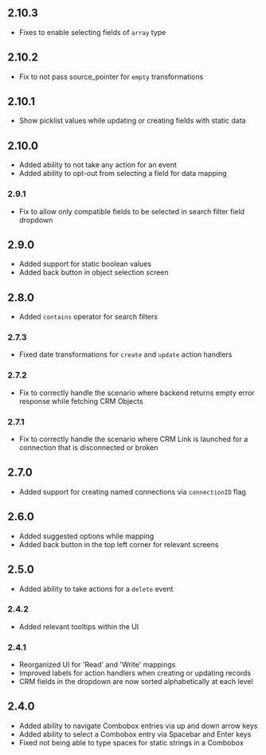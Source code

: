 ## 2.10.3

- Fixes to enable selecting fields of `array` type

## 2.10.2

- Fix to not pass source_pointer for `empty` transformations

## 2.10.1

- Show picklist values while updating or creating fields with static data

## 2.10.0

- Added ability to not take any action for an event
- Added ability to opt-out from selecting a field for data mapping

### 2.9.1

- Fix to allow only compatible fields to be selected in search filter field dropdown

## 2.9.0

- Added support for static boolean values
- Added back button in object selection screen

## 2.8.0

- Added `contains` operator for search filters

### 2.7.3

- Fixed date transformations for `create` and `update` action handlers

### 2.7.2

- Fix to correctly handle the scenario where backend returns empty error response while fetching CRM Objects

### 2.7.1

- Fix to correctly handle the scenario where CRM Link is launched for a connection that is disconnected or broken

## 2.7.0

- Added support for creating named connections via `connectionID` flag

## 2.6.0

- Added suggested options while mapping
- Added back button in the top left corner for relevant screens

## 2.5.0

- Added ability to take actions for a `delete` event

### 2.4.2

- Added relevant tooltips within the UI

### 2.4.1

- Reorganized UI for 'Read' and 'Write' mappings
- Improved labels for action handlers when creating or updating records
- CRM fields in the dropdown are now sorted alphabetically at each level

## 2.4.0

- Added ability to navigate Combobox entries via up and down arrow keys
- Added ability to select a Combobox entry via Spacebar and Enter keys
- Fixed not being able to type spaces for static strings in a Combobox
